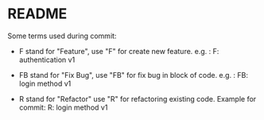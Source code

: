 # README

Some terms used during commit:
* F
  stand for "Feature", use "F" for create new feature. e.g. : F: authentication v1 

* FB
  stand for "Fix Bug", use "FB" for fix bug in block of code. e.g. : FB: login method v1 

* R
  stand for "Refactor" use "R" for refactoring existing code. Example for commit: R: login method v1

